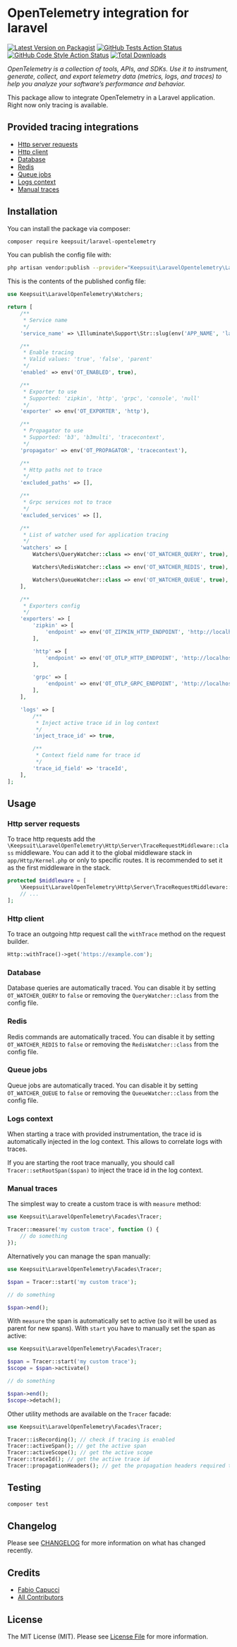 # OpenTelemetry integration for laravel

[![Latest Version on Packagist](https://img.shields.io/packagist/v/keepsuit/laravel-opentelemetry.svg?style=flat-square)](https://packagist.org/packages/keepsuit/laravel-opentelemetry)
[![GitHub Tests Action Status](https://img.shields.io/github/actions/workflow/status/keepsuit/laravel-opentelemetry/run-tests.yml?branch=main&label=tests&style=flat-square)](https://github.com/keepsuit/laravel-opentelemetry/actions?query=workflow%3Arun-tests+branch%3Amain)
[![GitHub Code Style Action Status](https://img.shields.io/github/actions/workflow/status/keepsuit/laravel-opentelemetry/fix-php-code-style-issues.yml?branch=main&label=code%20style&style=flat-square)](https://github.com/keepsuit/laravel-opentelemetry/actions?query=workflow%3A"Fix+PHP+code+style+issues"+branch%3Amain)
[![Total Downloads](https://img.shields.io/packagist/dt/keepsuit/laravel-opentelemetry.svg?style=flat-square)](https://packagist.org/packages/keepsuit/laravel-opentelemetry)

_OpenTelemetry is a collection of tools, APIs, and SDKs. Use it to instrument, generate, collect, and export telemetry data (metrics, logs, and traces) to help you analyze your software’s performance and behavior._

This package allow to integrate OpenTelemetry in a Laravel application.
Right now only tracing is available.

## Provided tracing integrations

- [Http server requests](#http-server-requests)
- [Http client](#http-client)
- [Database](#database)
- [Redis](#redis)
- [Queue jobs](#redis)
- [Logs context](#logs-context)
- [Manual traces](#manual-traces)

## Installation

You can install the package via composer:

```bash
composer require keepsuit/laravel-opentelemetry
```

You can publish the config file with:

```bash
php artisan vendor:publish --provider="Keepsuit\LaravelOpentelemetry\LaravelOpentelemetryServiceProvider" --tag="opentelemetry-config"
```

This is the contents of the published config file:

```php
use Keepsuit\LaravelOpenTelemetry\Watchers;

return [
    /**
     * Service name
     */
    'service_name' => \Illuminate\Support\Str::slug(env('APP_NAME', 'laravel-app')),

    /**
     * Enable tracing
     * Valid values: 'true', 'false', 'parent'
     */
    'enabled' => env('OT_ENABLED', true),

    /**
     * Exporter to use
     * Supported: 'zipkin', 'http', 'grpc', 'console', 'null'
     */
    'exporter' => env('OT_EXPORTER', 'http'),

    /**
     * Propagator to use
     * Supported: 'b3', 'b3multi', 'tracecontext',
     */
    'propagator' => env('OT_PROPAGATOR', 'tracecontext'),

    /**
     * Http paths not to trace
     */
    'excluded_paths' => [],

    /**
     * Grpc services not to trace
     */
    'excluded_services' => [],

    /**
     * List of watcher used for application tracing
     */
    'watchers' => [
        Watchers\QueryWatcher::class => env('OT_WATCHER_QUERY', true),

        Watchers\RedisWatcher::class => env('OT_WATCHER_REDIS', true),

        Watchers\QueueWatcher::class => env('OT_WATCHER_QUEUE', true),
    ],

    /**
     * Exporters config
     */
    'exporters' => [
        'zipkin' => [
            'endpoint' => env('OT_ZIPKIN_HTTP_ENDPOINT', 'http://localhost:9411'),
        ],

        'http' => [
            'endpoint' => env('OT_OTLP_HTTP_ENDPOINT', 'http://localhost:4318'),
        ],

        'grpc' => [
            'endpoint' => env('OT_OTLP_GRPC_ENDPOINT', 'http://localhost:4317'),
        ],
    ],

    'logs' => [
        /**
         * Inject active trace id in log context
         */
        'inject_trace_id' => true,

        /**
         * Context field name for trace id
         */
        'trace_id_field' => 'traceId',
    ],
];
```

## Usage

### Http server requests

To trace http requests add the `\Keepsuit\LaravelOpenTelemetry\Http\Server\TraceRequestMiddleware::class` middleware.
You can add it to the global middleware stack in `app/Http/Kernel.php` or only to specific routes.
It is recommended to set it as the first middleware in the stack.

```php
protected $middleware = [
    \Keepsuit\LaravelOpenTelemetry\Http\Server\TraceRequestMiddleware::class,
    // ...
];
```

### Http client

To trace an outgoing http request call the `withTrace` method on the request builder.

```php
Http::withTrace()->get('https://example.com');
```

### Database

Database queries are automatically traced.
You can disable it by setting `OT_WATCHER_QUERY` to `false` or removing the `QueryWatcher::class` from the config file.

### Redis

Redis commands are automatically traced.
You can disable it by setting `OT_WATCHER_REDIS` to `false` or removing the `RedisWatcher::class` from the config file.

### Queue jobs

Queue jobs are automatically traced.
You can disable it by setting `OT_WATCHER_QUEUE` to `false` or removing the `QueueWatcher::class` from the config file.

### Logs context

When starting a trace with provided instrumentation, the trace id is automatically injected in the log context.
This allows to correlate logs with traces.

If you are starting the root trace manually, 
you should call `Tracer::setRootSpan($span)` to inject the trace id in the log context.

### Manual traces

The simplest way to create a custom trace is with `measure` method:

```php
use Keepsuit\LaravelOpenTelemetry\Facades\Tracer;

Tracer::measure('my custom trace', function () {
    // do something
});
```

Alternatively you can manage the span manually:

```php
use Keepsuit\LaravelOpenTelemetry\Facades\Tracer;

$span = Tracer::start('my custom trace');

// do something

$span->end();
```

With `measure` the span is automatically set to active (so it will be used as parent for new spans).
With `start` you have to manually set the span as active:

```php
use Keepsuit\LaravelOpenTelemetry\Facades\Tracer;

$span = Tracer::start('my custom trace');
$scope = $span->activate()

// do something

$span->end();
$scope->detach();
```

Other utility methods are available on the `Tracer` facade:

```php
use Keepsuit\LaravelOpenTelemetry\Facades\Tracer;

Tracer::isRecording(); // check if tracing is enabled
Tracer::activeSpan(); // get the active span
Tracer::activeScope(); // get the active scope
Tracer::traceId(); // get the active trace id
Tracer::propagationHeaders(); // get the propagation headers required to propagate the trace to other services
```


## Testing

```bash
composer test
```

## Changelog

Please see [CHANGELOG](CHANGELOG.md) for more information on what has changed recently.

## Credits

- [Fabio Capucci](https://github.com/keepsuit)
- [All Contributors](../../contributors)

## License

The MIT License (MIT). Please see [License File](LICENSE.md) for more information.
